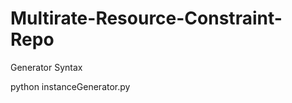 # Multirate-Resource-Constraint-Repo

Generator Syntax

python instanceGenerator.py <paramFile> <outputFileName>
